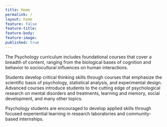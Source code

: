 ```yaml
---
title: Home
permalink: /
layout: home
feature: false
feature-title: 
feature-body: 
feature-image: 
published: true
---
```


The Psychology curriculum includes foundational courses that cover a breadth of content, ranging from the biological bases of cognition and behavior to sociocultural influences on human interactions.

Students develop critical thinking skills through courses that emphasize the scientific basis of psychology, statistical analysis, and experimental design. Advanced courses introduce students to the cutting edge of psychological research on mental disorders and treatments, learning and memory, social development, and many other topics.

Psychology students are encouraged to develop applied skills through focused experiential learning in research laboratories and community-based internships.
